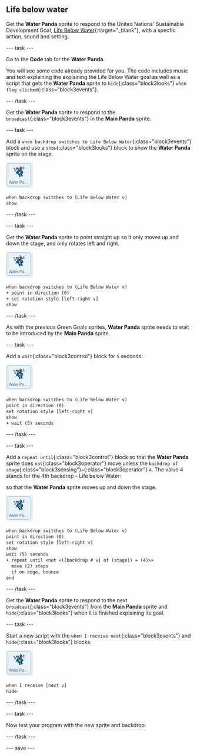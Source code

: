 ## Life below water

Get the **Water Panda** sprite to respond to the United Nations' Sustainable Development Goal, [Life Below Water](https://www.undp.org/content/undp/en/home/sustainable-development-goals/goal-14-life-below-water.html){:target="_blank"}, with a specfic action, sound and setting.

--- task ---

Go to the **Code** tab for the **Water Panda**.

You will see some code already provided for you. The code includes music and text explaining the explaining the Life Below Water goal as well as a script that gets the **Water Panda** sprite to `hide`{:class="block3looks"} `when flag clicked`{:class="block3events"}.

--- /task ---

Get the **Water Panda** sprite to respond to the `broadcast`{:class="block3events"} in the **Main Panda** sprite. 

--- task ---

Add a  `when backdrop switches to Life Below Water`{:class="block3events"} block and use a `show`{:class="block3looks"} block to show the **Water Panda** sprite on the stage.

![image of the Water Panda sprite](images/waterpanda-sprite.png)

```blocks3
when backdrop switches to [Life Below Water v]
show
```

--- /task ---

--- task ---

Get the **Water Panda** sprite to point straight up so it only moves up and down the stage, and only rotates left and right.

![image of the Water Panda sprite](images/waterpanda-sprite.png)

```blocks3
when backdrop switches to (Life Below Water v)
+ point in direction (0)
+ set rotation style [left-right v]
show
```

--- /task ---

As with the previous Green Goals sprites, **Water Panda** sprite needs to wait to be introduced by the **Main Panda** sprite.

--- task ---

Add a `wait`{:class="block3control"} block for `5` seconds:

![image of the Water Panda sprite](images/waterpanda-sprite.png)

```blocks3
when backdrop switches to (Life Below Water v)
point in direction (0)
set rotation style [left-right v]
show
+ wait (5) seconds
```
--- /task ---

--- task ---

Add a `repeat until`{:class="block3control"} block so that the **Water Panda** sprite does `not`{:class="block3operator"} move unless the `backdrop of stage`{:class="block3sensing"}`=`{:class="block3operator"} `4`. The value 4 stands for the 4th backdrop - Life below Water:

so that the **Water Panda** sprite moves up and down the stage.

![image of the Water Panda sprite](images/waterpanda-sprite.png)

```blocks3
when backdrop switches to (Life Below Water v)
point in direction (0)
set rotation style [left-right v]
show
wait (5) seconds
+ repeat until <not <([backdrop # v] of (stage)) = (4)>>
  move (2) steps
  if on edge, bounce
end
```

--- /task ---

Get the **Water Panda** sprite to respond to the next `broadcast`{:class="block3events"} from the **Main Panda** sprite and `hide`{:class="block3looks"} when it is finished explaining its goal.

--- task ---

Start a new script with the `when I receive next`{:class="block3events"} and `hide`{:class="block3looks"} blocks.

![image of the Water Panda sprite](images/waterpanda-sprite.png)

```blocks3
when I receive [next v]
hide
```

--- /task ---

--- task ---

Now test your program with the new sprite and backdrop.

--- /task ---

--- save ---
